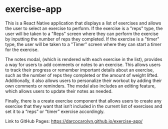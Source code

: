 # exercise-app

This is a React Native application that displays a list of exercises and allows the user to select an exercise to perform. If the exercise is a "reps" type, the user will be taken to a "Reps" screen where they can perform the exercise by inputting the number of reps they completed. If the exercise is a "timer" type, the user will be taken to a "Timer" screen where they can start a timer for the exercise. 

The notes modal, (which is rendered with each exercise in the list), provides a way for users to add comments or notes to an exercise. This allows users to track their progress or remember important details about an exercise, such as the number of reps they completed or the amount of weight lifted. Additionally, it also allows users to personalize their workout by adding their own comments or reminders. The modal also includes an editing feature, which allows users to update their notes as needed. 

Finally, there is a create exercise component that allows users to create any exercise that they want that isn’t included in the current list of exercises and set it to a “reps” or “timer” exercise accordingly.

Link to GitHub Pages: https://darcocarolyn.github.io/exercise-app/
